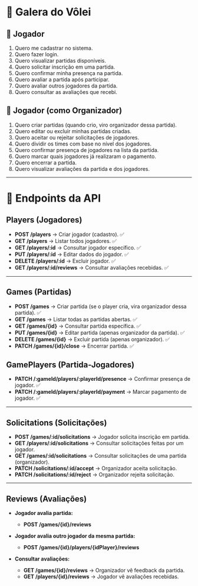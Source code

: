 # 🏐 Galera do Vôlei

## 👤 Jogador
1. Quero me cadastrar no sistema.  
2. Quero fazer login.  
3. Quero visualizar partidas disponíveis.  
4. Quero solicitar inscrição em uma partida.  
5. Quero confirmar minha presença na partida.  
6. Quero avaliar a partida após participar.  
7. Quero avaliar outros jogadores da partida.  
8. Quero consultar as avaliações que recebi.  

## 👤 Jogador (como Organizador)
1. Quero criar partidas (quando crio, viro organizador dessa partida).  
2. Quero editar ou excluir minhas partidas criadas.  
3. Quero aceitar ou rejeitar solicitações de jogadores.  
4. Quero dividir os times com base no nível dos jogadores.  
5. Quero confirmar presença de jogadores na lista da partida.  
6. Quero marcar quais jogadores já realizaram o pagamento.  
7. Quero encerrar a partida.  
8. Quero visualizar avaliações da partida e dos jogadores.  

---

# 📡 Endpoints da API

## Players (Jogadores)
- **POST /players** → Criar jogador (cadastro). ✅  
- **GET /players** → Listar todos jogadores. ✅  
- **GET /players/:id** → Consultar jogador específico. ✅  
- **PUT /players/:id** → Editar dados do jogador. ✅  
- **DELETE /players/:id** → Excluir jogador. ✅  
- **GET /players/:id/reviews** → Consultar avaliações recebidas. ✅  

---

## Games (Partidas)
- **POST /games** → Criar partida (se o player cria, vira organizador dessa partida). ✅
- **GET /games** → Listar todas as partidas abertas. ✅  
- **GET /games/{id}** → Consultar partida específica. ✅
- **PUT /games/{id}** → Editar partida (apenas organizador da partida). ✅
- **DELETE /games/{id}** → Excluir partida (apenas organizador). ✅
- **PATCH /games/{id}/close** → Encerrar partida. ✅

## GamePlayers (Partida-Jogadores)
- **PATCH /:gameId/players/:playerId/presence** → Confirmar presença de jogador. ✅
- **PATCH /:gameId/players/:playerId/payment** → Marcar pagamento de jogador. ✅

---

## Solicitations (Solicitações)
- **POST /games/:id/solicitations** → Jogador solicita inscrição em partida.  
- **GET /players/:id/solicitations** → Consultar solicitações feitas por um jogador.  
- **GET /games/:id/solicitations** → Consultar solicitações de uma partida (organizador).  
- **PATCH /solicitations/:id/accept** → Organizador aceita solicitação.  
- **PATCH /solicitations/:id/reject** → Organizador rejeita solicitação.  

---

## Reviews (Avaliações)
- **Jogador avalia partida:**  
  - **POST /games/{id}/reviews**  

- **Jogador avalia outro jogador da mesma partida:**  
  - **POST /games/{id}/players/{idPlayer}/reviews**  

- **Consultar avaliações:**  
  - **GET /games/{id}/reviews** → Organizador vê feedback da partida.  
  - **GET /players/{id}/reviews** → Jogador vê avaliações recebidas.  
